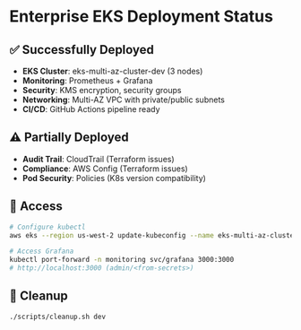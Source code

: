 # Enterprise EKS Deployment Status

## ✅ Successfully Deployed
- **EKS Cluster**: eks-multi-az-cluster-dev (3 nodes)
- **Monitoring**: Prometheus + Grafana
- **Security**: KMS encryption, security groups
- **Networking**: Multi-AZ VPC with private/public subnets
- **CI/CD**: GitHub Actions pipeline ready

## ⚠️ Partially Deployed
- **Audit Trail**: CloudTrail (Terraform issues)
- **Compliance**: AWS Config (Terraform issues)
- **Pod Security**: Policies (K8s version compatibility)

## 🔧 Access
```bash
# Configure kubectl
aws eks --region us-west-2 update-kubeconfig --name eks-multi-az-cluster-dev

# Access Grafana
kubectl port-forward -n monitoring svc/grafana 3000:3000
# http://localhost:3000 (admin/<from-secrets>)
```

## 🧹 Cleanup
```bash
./scripts/cleanup.sh dev
```